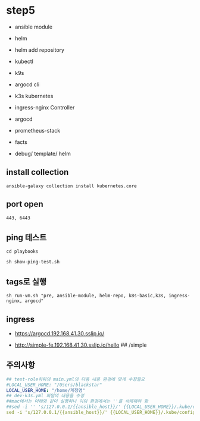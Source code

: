 

# step5
- ansible module
- helm
- helm add repository
- kubectl
- k9s
- argocd cli
- k3s kubernetes
- ingress-nginx Controller
- argocd
- prometheus-stack


- facts
- debug/ template/ helm

## install collection
```
ansible-galaxy collection install kubernetes.core
```
##  port open
```
443, 6443
```


## ping 테스트 
```
cd playbooks

sh show-ping-test.sh
```
## tags로 실행 
```
sh run-vm.sh "pre, ansible-module, helm-repo, k8s-basic,k3s, ingress-nginx, argocd"
```
## ingress
- https://argocd.192.168.41.30.sslip.io/

- http://simple-fe.192.168.41.30.sslip.io/hello ## /simple


## 주의사항

```yaml
## test-role하위의 main.yml의 다음 내용 환경에 맞게 수정필요
#LOCAL_USER_HOME: "/Users/blackstar"
LOCAL_USER_HOME: "/home/계정명"
## dev-k3s.yml 파일의 내용을 수정
##mac에서는 아래와 같이 실행하나 이외 환경에서는 ''를 삭제해야 함  
##sed -i '' 's/127.0.0.1/{{ansible_host}}/' {{LOCAL_USER_HOME}}/.kube/config
sed -i 's/127.0.0.1/{{ansible_host}}/' {{LOCAL_USER_HOME}}/.kube/config
```